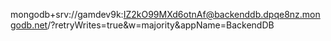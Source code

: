 mongodb+srv://gamdev9k:IZ2kO99MXd6otnAf@backenddb.dpqe8nz.mongodb.net/?retryWrites=true&w=majority&appName=BackendDB